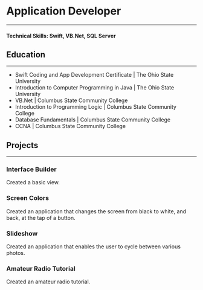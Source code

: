 # Application Developer
***

#### Technical Skills: Swift, VB.Net, SQL Server

## Education
***
- Swift Coding and App Development Certificate \| The Ohio State University
- Introduction to Computer Programming in Java \| The Ohio State University
- VB.Net \| Columbus State Community College
- Introduction to Programming Logic \| Columbus State Community College
- Database Fundamentals \| Columbus State Community College
- CCNA \| Columbus State Community College

## Projects
***
### Interface Builder

Created a basic view.

### Screen Colors

Created an application that changes the screen from black to white, and back, at the tap of a button.

### Slideshow

Created an application that enables the user to cycle between various photos.

### Amateur Radio Tutorial

Created an amateur radio tutorial.
